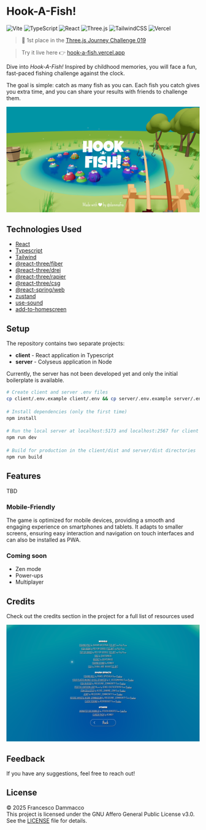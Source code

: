 # Hook-A-Fish!

![Vite](https://img.shields.io/badge/Vite-B73BFE?style=for-the-badge&logo=vite&logoColor=FFD62E)
![TypeScript](https://img.shields.io/badge/typescript-%23007ACC.svg?style=for-the-badge&logo=typescript&logoColor=white)
![React](https://img.shields.io/badge/react-%2320232a.svg?style=for-the-badge&logo=react&logoColor=%2361DAFB)
![Three.js	](https://img.shields.io/badge/ThreeJs-black?style=for-the-badge&logo=three.js&logoColor=white)
![TailwindCSS](https://img.shields.io/badge/Tailwind_CSS-38B2AC?style=for-the-badge&logo=tailwind-css&logoColor=white)
![Vercel](https://img.shields.io/badge/vercel-%23000000.svg?style=for-the-badge&logo=vercel&logoColor=white)

> 🥇 1st place in the [Three.js Journey Challenge 019](https://threejs-journey.com/challenges/019-aquarium)

> Try it live here 👉 [hook-a-fish.vercel.app](https://hook-a-fish.vercel.app)

Dive into _Hook-A-Fish!_ Inspired by childhood memories, you will face a fun, fast-paced fishing challenge against the clock.

The goal is simple: catch as many fish as you can. Each fish you catch gives you extra time, and you can share your results with friends to challenge them.

<img src="./client/public/cover.png" alt="Cover"  >

## Technologies Used

- [React](https://react.dev/)
- [Typescript](https://www.typescriptlang.org/)
- [Tailwind](https://tailwindcss.com/)
- [@react-three/fiber](https://r3f.docs.pmnd.rs/getting-started/introduction)
- [@react-three/drei](https://drei.docs.pmnd.rs/getting-started/introduction)
- [@react-three/rapier](https://github.com/pmndrs/react-three-rapier)
- [@react-three/csg](https://github.com/pmndrs/react-three-csg)
- [@react-spring/web](https://www.react-spring.dev/)
- [zustand](https://zustand.docs.pmnd.rs/getting-started/introduction)
- [use-sound](https://github.com/joshwcomeau/use-sound?tab=readme-ov-file)
- [add-to-homescreen](https://github.com/philfung/add-to-homescreen)

## Setup

The repository contains two separate projects:

- **client** - React application in Typescript
- **server** - Colyseus application in Node

Currently, the server has not been developed yet and only the initial boilerplate is available.

```bash
# Create client and server .env files
cp client/.env.example client/.env && cp server/.env.example server/.env

# Install dependencies (only the first time)
npm install

# Run the local server at localhost:5173 and localhost:2567 for client and server respectively
npm run dev

# Build for production in the client/dist and server/dist directories
npm run build
```

## Features

TBD

### Mobile-Friendly

The game is optimized for mobile devices, providing a smooth and engaging experience on smartphones and tablets. It adapts to smaller screens, ensuring easy interaction and navigation on touch interfaces and can also be installed as PWA.

### Coming soon

- Zen mode
- Power-ups
- Multiplayer

## Credits

Check out the credits section in the project for a full list of resources used

<img src="./screens/credits.png" alt="Credits"  >

## Feedback

If you have any suggestions, feel free to reach out!

## License

© 2025 Francesco Dammacco  
This project is licensed under the GNU Affero General Public License v3.0.  
See the [LICENSE](./LICENSE) file for details.
